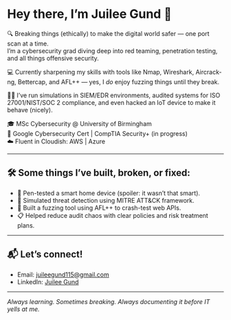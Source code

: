 # Hey there, I’m Juilee Gund 👋

🔍 Breaking things (ethically) to make the digital world safer — one port scan at a time.  
I’m a cybersecurity grad diving deep into red teaming, penetration testing, and all things offensive security.

💻 Currently sharpening my skills with tools like Nmap, Wireshark, Aircrack-ng, Bettercap, and AFL++ — yes, I *do* enjoy fuzzing things until they break.

👩‍🔬 I’ve run simulations in SIEM/EDR environments, audited systems for ISO 27001/NIST/SOC 2 compliance, and even hacked an IoT device to make it behave (nicely).  

🎓 MSc Cybersecurity @ University of Birmingham  
📜 Google Cybersecurity Cert | CompTIA Security+ (in progress)  
☁️ Fluent in Cloudish: AWS | Azure  

---

## 🛠️ Some things I’ve built, broken, or fixed:
- 🔧 Pen-tested a smart home device (spoiler: it wasn’t that smart).
- 🧠 Simulated threat detection using MITRE ATT&CK framework.
- 🤖 Built a fuzzing tool using AFL++ to crash-test web APIs.
- 📋 Helped reduce audit chaos with clear policies and risk treatment plans.

---

## 📬 Let’s connect!
- Email: [juileegund115@gmail.com](mailto:juileegund115@gmail.com)  
- LinkedIn: [Juilee Gund](https://linkedin.com/in/Juilee-Gund)

---

*Always learning. Sometimes breaking. Always documenting it before IT yells at me.*

